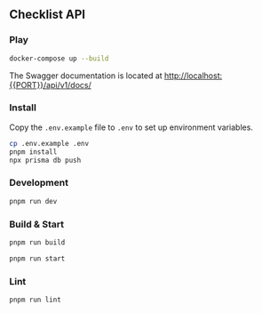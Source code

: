 ## Checklist API

### Play
```sh
docker-compose up --build
```
The Swagger documentation is located at [http://localhost:{{PORT}}/api/v1/docs/](http://localhost:{{PORT}}/api/v1/docs/)

### Install
Copy the `.env.example` file to `.env` to set up environment variables.
```sh
cp .env.example .env
pnpm install
npx prisma db push
```

### Development

```sh
pnpm run dev
```

### Build & Start

```sh
pnpm run build
```

```sh
pnpm run start
```

### Lint

```sh
pnpm run lint
```
